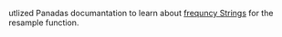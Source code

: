 utlized Panadas documantation to learn about [frequncy Strings](https://pandas.pydata.org/docs/user_guide/timeseries.html#timeseries-offsets) for the resample function.